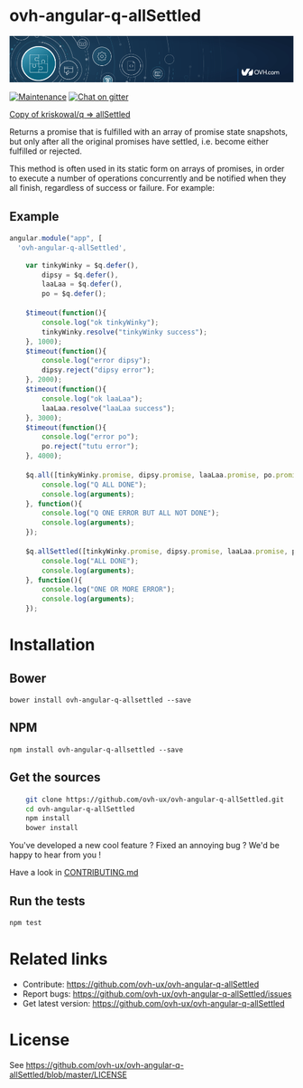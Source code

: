 # ovh-angular-q-allSettled

![OVH components](githubBanner.png)

[![Maintenance](https://img.shields.io/maintenance/yes/2017.svg)]() [![Chat on gitter](https://img.shields.io/gitter/room/ovh/ux.svg)](https://gitter.im/ovh/ux)

[Copy of kriskowal/q => allSettled](https://github.com/kriskowal/q/wiki/API-Reference "Documentation")

Returns a promise that is fulfilled with an array of promise state snapshots, but only after all the original promises have settled, i.e. become either fulfilled or rejected.

This method is often used in its static form on arrays of promises, in order to execute a number of operations concurrently and be notified when they all finish, regardless of success or failure. For example:

## Example

```javascript
angular.module("app", [
  'ovh-angular-q-allSettled',
```

```javascript
    var tinkyWinky = $q.defer(),
        dipsy = $q.defer(),
        laaLaa = $q.defer(),
        po = $q.defer();

    $timeout(function(){
        console.log("ok tinkyWinky");
        tinkyWinky.resolve("tinkyWinky success");
    }, 1000);
    $timeout(function(){
        console.log("error dipsy");
        dipsy.reject("dipsy error");
    }, 2000);
    $timeout(function(){
        console.log("ok laaLaa");
        laaLaa.resolve("laaLaa success");
    }, 3000);
    $timeout(function(){
        console.log("error po");
        po.reject("tutu error");
    }, 4000);

    $q.all([tinkyWinky.promise, dipsy.promise, laaLaa.promise, po.promise]).then(function(){
        console.log("Q ALL DONE");
        console.log(arguments);
    }, function(){
        console.log("Q ONE ERROR BUT ALL NOT DONE");
        console.log(arguments);
    });

    $q.allSettled([tinkyWinky.promise, dipsy.promise, laaLaa.promise, po.promise]).then(function(){
        console.log("ALL DONE");
        console.log(arguments);
    }, function(){
        console.log("ONE OR MORE ERROR");
        console.log(arguments);
    });
```


# Installation

## Bower
    bower install ovh-angular-q-allsettled --save

## NPM

    npm install ovh-angular-q-allsettled --save

## Get the sources

```bash
    git clone https://github.com/ovh-ux/ovh-angular-q-allSettled.git
    cd ovh-angular-q-allSettled
    npm install
    bower install
```

You've developed a new cool feature ? Fixed an annoying bug ? We'd be happy
to hear from you !

Have a look in [CONTRIBUTING.md](https://github.com/ovh-ux/ovh-angular-q-allSettled/blob/master/CONTRIBUTING.md)

## Run the tests

```bash
npm test
```

# Related links

 * Contribute: https://github.com/ovh-ux/ovh-angular-q-allSettled
 * Report bugs: https://github.com/ovh-ux/ovh-angular-q-allSettled/issues
 * Get latest version: https://github.com/ovh-ux/ovh-angular-q-allSettled

# License

See https://github.com/ovh-ux/ovh-angular-q-allSettled/blob/master/LICENSE
